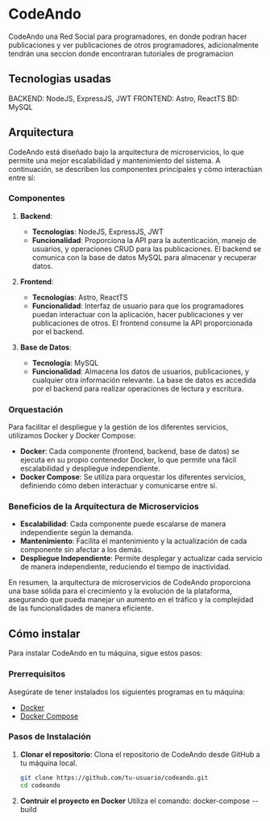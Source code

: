 # CodeAndo
CodeAndo una Red Social para programadores, en donde podran hacer publicaciones y ver publicaciones de otros programadores, adicionalmente tendrán una seccion donde encontraran tutoriales de programacion

## Tecnologias usadas
BACKEND: NodeJS, ExpressJS, JWT
FRONTEND: Astro, ReactTS
BD: MySQL

## Arquitectura

CodeAndo está diseñado bajo la arquitectura de microservicios, lo que permite una mejor escalabilidad y mantenimiento del sistema. A continuación, se describen los componentes principales y cómo interactúan entre sí:

### Componentes

1. **Backend**:
   - **Tecnologías**: NodeJS, ExpressJS, JWT
   - **Funcionalidad**: Proporciona la API para la autenticación, manejo de usuarios, y operaciones CRUD para las publicaciones. El backend se comunica con la base de datos MySQL para almacenar y recuperar datos.

2. **Frontend**:
   - **Tecnologías**: Astro, ReactTS
   - **Funcionalidad**: Interfaz de usuario para que los programadores puedan interactuar con la aplicación, hacer publicaciones y ver publicaciones de otros. El frontend consume la API proporcionada por el backend.

3. **Base de Datos**:
   - **Tecnología**: MySQL
   - **Funcionalidad**: Almacena los datos de usuarios, publicaciones, y cualquier otra información relevante. La base de datos es accedida por el backend para realizar operaciones de lectura y escritura.

### Orquestación

Para facilitar el despliegue y la gestión de los diferentes servicios, utilizamos Docker y Docker Compose:

- **Docker**: Cada componente (frontend, backend, base de datos) se ejecuta en su propio contenedor Docker, lo que permite una fácil escalabilidad y despliegue independiente.
- **Docker Compose**: Se utiliza para orquestar los diferentes servicios, definiendo cómo deben interactuar y comunicarse entre sí.

### Beneficios de la Arquitectura de Microservicios

- **Escalabilidad**: Cada componente puede escalarse de manera independiente según la demanda.
- **Mantenimiento**: Facilita el mantenimiento y la actualización de cada componente sin afectar a los demás.
- **Despliegue Independiente**: Permite desplegar y actualizar cada servicio de manera independiente, reduciendo el tiempo de inactividad.

En resumen, la arquitectura de microservicios de CodeAndo proporciona una base sólida para el crecimiento y la evolución de la plataforma, asegurando que pueda manejar un aumento en el tráfico y la complejidad de las funcionalidades de manera eficiente.

## Cómo instalar

Para instalar CodeAndo en tu máquina, sigue estos pasos:

### Prerrequisitos

Asegúrate de tener instalados los siguientes programas en tu máquina:

- [Docker](https://www.docker.com/get-started)
- [Docker Compose](https://docs.docker.com/compose/install/)

### Pasos de Instalación

1. **Clonar el repositorio**:
   Clona el repositorio de CodeAndo desde GitHub a tu máquina local.

   ```sh
   git clone https://github.com/tu-usuario/codeando.git
   cd codeando
2. **Contruir el proyecto en Docker**
    Utiliza el comando: docker-compose --build
